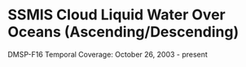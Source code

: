 # SSMIS Cloud Liquid Water Over Oceans (Ascending/Descending)
DMSP-F16 Temporal Coverage: October 26, 2003 - present
